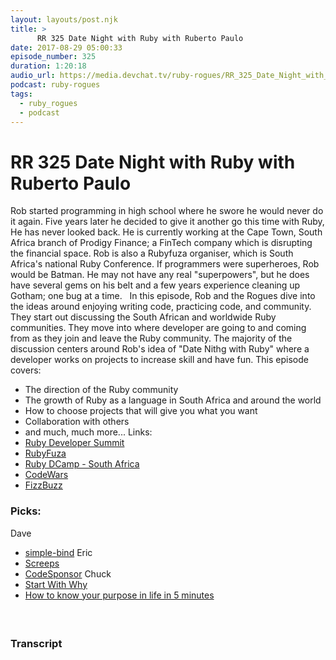 ```yaml
---
layout: layouts/post.njk
title: >
      RR 325 Date Night with Ruby with Ruberto Paulo
date: 2017-08-29 05:00:33
episode_number: 325
duration: 1:20:18
audio_url: https://media.devchat.tv/ruby-rogues/RR_325_Date_Night_with_Ruby_with_Ruberto_Paulo_mixdown.mp3
podcast: ruby-rogues
tags: 
  - ruby_rogues
  - podcast
---
```


# RR 325 Date Night with Ruby with Ruberto Paulo
Rob started programming in high school where he swore he would never do it again. Five years later he decided to give it another go this time with Ruby, He has never looked back. He is currently working at the Cape Town, South Africa branch of Prodigy Finance; a FinTech company which is disrupting the financial space. Rob is also a Rubyfuza organiser, which is South Africa's national Ruby Conference. If programmers were superheroes, Rob would be Batman. He may not have any real "superpowers", but he does have several gems on his belt and a few years experience cleaning up Gotham; one bug at a time. &nbsp; In this episode, Rob and the Rogues dive into the ideas around enjoying writing code, practicing code, and community. They start out discussing the South African and worldwide Ruby communities. They move into where developer are going to and coming from as they join and leave the Ruby community. The majority of the discussion centers around Rob's idea of "Date Nithg with Ruby" where a developer works on projects to increase skill and have fun. This episode covers:
- The direction of the Ruby community
- The growth of Ruby as a language in South Africa and around the world
- How to choose projects that will give you what you want
- Collaboration with others
- and much, much more...
Links:
- [Ruby Developer Summit](http://rubydevsummit.com)
- [RubyFuza](http://www.rubyfuza.org/)
- [Ruby DCamp - South Africa](http://www.rubydcamp.org.za/)
- [CodeWars](https://www.codewars.com/)
- [FizzBuzz](http://rosettacode.org/wiki/FizzBuzz)

### Picks:
Dave
- [simple-bind](https://simple-bind.github.io/simple_bind/)
Eric
- [Screeps](https://screeps.com/)
- [CodeSponsor](http://codesponsor.io)
Chuck
- [Start With Why](http://amzn.to/2xRRiNJ)
- [How to know your purpose in life in 5 minutes](https://www.youtube.com/watch?v=vVsXO9brK7M)

#### 
&nbsp; &nbsp;

### Transcript


